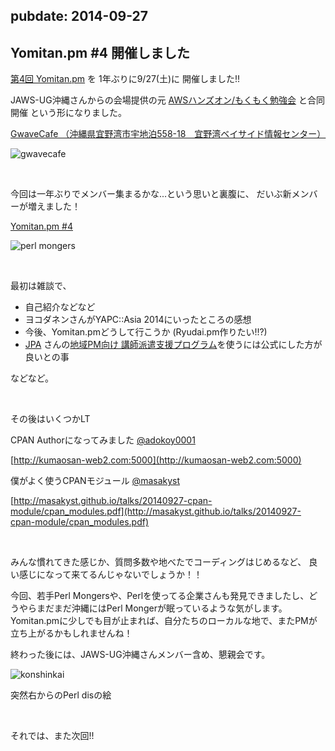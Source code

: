pubdate: 2014-09-27
---
## Yomitan.pm #4 開催しました

[第4回 Yomitan.pm](https://atnd.org/events/56032) を 1年ぶりに9/27(土)に 開催しました!!

JAWS-UG沖縄さんからの会場提供の元 [AWSハンズオン/もくもく勉強会](http://jaws-ug-okinawa.doorkeeper.jp/events/14797) と合同開催
という形になりました。

[GwaveCafe （沖縄県宜野湾市宇地泊558-18　宜野湾ベイサイド情報センター）](http://www.gbic.jp/cafe/)


![gwavecafe](/static/images/201409/gwavecafe.jpg "Gwave Cafe")

<br>

今回は一年ぶりでメンバー集まるかな...という思いと裏腹に、
だいぶ新メンバーが増えました！

[Yomitan.pm #4](https://atnd.org/events/56032)

![perl mongers](/static/images/201409/mongers.jpg "perl mongers")

<br>

最初は雑談で、

* 自己紹介などなど
* ヨコダネンさんがYAPC::Asia 2014にいったところの感想
* 今後、Yomitan.pmどうして行こうか (Ryudai.pm作りたい!!?)
* [JPA](http://japan.perlassociation.org/) さんの[地域PM向け 講師派遣支援プログラム](http://japan.perlassociation.org/services/send-a-monger)を使うには公式にした方が良いとの事

などなど。

<br>

その後はいくつかLT

CPAN Authorになってみました
[@adokoy0001](https://twitter.com/adokoy0001)

[http://kumaosan-web2.com:5000](http://kumaosan-web2.com:5000)

僕がよく使うCPANモジュール
[@masakyst](https://twitter.com/masakyst)

[http://masakyst.github.io/talks/20140927-cpan-module/cpan_modules.pdf](http://masakyst.github.io/talks/20140927-cpan-module/cpan_modules.pdf)

<br>

みんな慣れてきた感じか、質問多数や地べたでコーディングはじめるなど、
良い感じになって来てるんじゃないでしょうか！！

今回、若手Perl Mongersや、Perlを使ってる企業さんも発見できましたし、どうやらまだまだ沖縄にはPerl Mongerが眠っているような気がします。
Yomitan.pmに少しでも目が止まれば、自分たちのローカルな地で、またPMが立ち上がるかもしれませんね！

終わった後には、JAWS-UG沖縄さんメンバー含め、懇親会です。

![konshinkai](/static/images/201409/konshinkai.jpg "懇親会")

突然右からのPerl disの絵

<br>

それでは、また次回!! 
